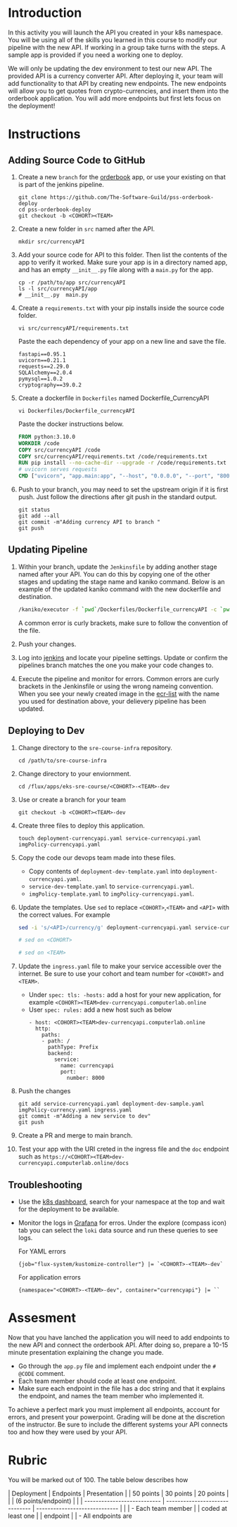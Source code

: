 # Introduction
In this activity you will launch the API you created in your k8s namespace. You will be using all of the skills you learned in this course to modify our pipeline with the new API. If working in a group take turns with the steps. A sample app is provided if you need a working one to deploy.

We will only be updating the dev environment to test our new API. The provided API is a currency converter API. After deploying it, your team will add functionality to that API by creating new endpoints. The new endpoints will allow you to get quotes from crypto-currencies, and insert them into the orderbook application. You will add more endpoints but first lets focus on the deployment!

# Instructions

## Adding Source Code to GitHub

1. Create a new `branch` for the [orderbook](https://github.com/The-Software-Guild/pss-orderbook-deploy) app, or use your existing on that is part of the jenkins pipeline.
    ```
    git clone https://github.com/The-Software-Guild/pss-orderbook-deploy
    cd pss-orderbook-deploy
    git checkout -b <COHORT><TEAM>
    ```

2. Create a new folder in `src` named after the API. 
    ```
    mkdir src/currencyAPI
    ```

3. Add your source code for API to this folder. Then list the contents of the app to verify it worked. Make sure your app is in a directory named app, and has an empty `__init__.py` file along with a `main.py` for the app. 
    ```
    cp -r /path/to/app src/currencyAPI
    ls -l src/currencyAPI/app
    # __init__.py  main.py
    ```

4. Create a `requirements.txt` with your pip installs inside the source code folder.
    ```
    vi src/currencyAPI/requirements.txt
    ```

    Paste the each dependency of your app on a new line and save the file.

    ```
    fastapi==0.95.1
    uvicorn==0.21.1
    requests==2.29.0
    SQLAlchemy==2.0.4
    pymysql==1.0.2
    cryptography==39.0.2
    ```

5. Create a dockerfile in `Dockerfiles` named Dockerfile_CurrencyAPI 
    ```
    vi Dockerfiles/Dockerfile_currencyAPI
    ```

    Paste the docker instructions below.

    ```dockerfile
    FROM python:3.10.0
    WORKDIR /code
    COPY src/currencyAPI /code
    COPY src/currencyAPI/requirements.txt /code/requirements.txt 
    RUN pip install --no-cache-dir --upgrade -r /code/requirements.txt
    # uvicorn serves requests
    CMD ["uvicorn", "app.main:app", "--host", "0.0.0.0", "--port", "8000", "--reload", "--workers", "2"]
    ```
6. Push to your branch, you may need to set the upstream origin if it is first push. Just follow the directions after git push in the standard output.

    ```
    git status
    git add --all
    git commit -m"Adding currency API to branch "
    git push
    ```

## Updating Pipeline

1. Within your branch, update the `Jenkinsfile` by adding another stage named after your API. You can do this by copying one of the other stages and updating the stage name and kaniko command. Below is an example of the updated kaniko command with the new dockerfile and destination. 

    ```sh
    /kaniko/executor -f `pwd`/Dockerfiles/Dockerfile_currencyAPI -c `pwd` --insecure --skip-tls-verify --cache=false --destination=${ECR_REPO}:${JOB_NAME}currency-api-dev-${BUILD_NUMBER}
    ```
    A common error is curly brackets, make sure to follow the convention of the file.

2. Push your changes.

3. Log into [jenkins](https://jenkins.computerlab.online/) and locate your pipeline settings. Update or confirm the pipelines branch matches the one you make your code changes to.

4. Execute the pipeline and monitor for errors. Common errors are curly brackets in the Jenkinsfile or using the wrong nameing convention. When you see your newly created image in the [ecr-list](http://ecrlist-ps.computerlab.online/index.php) with the name you used for destination above, your delievery pipeline has been updated.

## Deploying to Dev

1. Change directory to the `sre-course-infra` repository.
    ```
    cd /path/to/sre-course-infra
    ```
2. Change directory to your enviornment.
    ```
    cd /flux/apps/eks-sre-course/<COHORT>-<TEAM>-dev
    ```
3. Use or create a branch for your team
    ```
    git checkout -b <COHORT><TEAM>-dev
    ```

4. Create three files to deploy this application.
    ```
    touch deployment-currencyapi.yaml service-currencyapi.yaml imgPolicy-currencyapi.yaml
    ```
5. Copy the code our devops team made into these files. 

    - Copy contents of `deployment-dev-template.yaml` into `deployment-currencyapi.yaml`.
    - `service-dev-template.yaml` to `service-currencyapi.yaml`.
    - `imgPolicy-template.yaml` to `imgPolicy-currencyapi.yaml`.

6. Update the templates. Use `sed` to replace `<COHORT>`,`<TEAM>` and `<API>` with the correct values. For example 
    ```sh
    sed -i 's/<API>/currency/g' deployment-currencyapi.yaml service-currencyapi.yaml imgPolicy-currencyapi.yaml

    # sed on <COHORT>

    # sed on <TEAM>
    ```

7. Update the `ingress.yaml` file to make your service accessible over the internet. Be sure to use your cohort and team number for `<COHORT>` and `<TEAM>`.
    - Under `spec: tls: -hosts:` add a host for your new application, for example `<COHORT><TEAM>dev-currencyapi.computerlab.online`
    - User `spec: rules:` add a new host such as below
        ```
        - host: <COHORT><TEAM>dev-currencyapi.computerlab.online
          http:
            paths:
            - path: /
              pathType: Prefix
              backend:
                service:
                  name: currencyapi
                  port:
                    number: 8000
        ```

8. Push the changes
    ```
    git add service-currencyapi.yaml deployment-dev-sample.yaml imgPolicy-currency.yaml ingress.yaml
    git commit -m"Adding a new service to dev"
    git push
    ```
9. Create a PR and merge to main branch. 

10. Test your app with the URI creted in the ingress file and the `doc` endpoint such as `https://<COHORT><TEAM>dev-currencyapi.computerlab.online/docs`

## Troubleshooting
- Use the [k8s dashboard](https://k8sdashboard.computerlab.online/), search for your namespace at the top and wait for the deployment to be available.
- Monitor the logs in [Grafana](https://grafana.computerlab.online/) for erros. Under the explore (compass icon) tab you can select the `loki` data source and run these queries to see logs.

    For YAML errors
    ```
    {job="flux-system/kustomize-controller"} |= `<COHORT>-<TEAM>-dev`
    ```

    For application errors
    ```
    {namespace="<COHORT>-<TEAM>-dev", container="currencyapi"} |= ``
    ```

# Assesment

Now that you have lanched the application you will need to add endpoints to the new API and connect the orderbook API. After doing so, prepare a 10-15 minute presentation explaining the change you  made.

- Go through the `app.py` file and implement each endpoint under the `# @CODE` comment.
- Each team member should code at least one endpoint.
- Make sure each endpoint in the file has a doc string and that it explains the endpoint, and names the team member who implemented it.

To achieve a perfect mark you must implement all endpoints, account for errors, and present your powerpoint. Grading will be done at the discretion of the instructor. Be sure to include the different systems your API connects too and how they were used by your API.

# Rubric

You will be marked out of 100. The table below describes how 

| Deployment                  | Endpoints                      | Presentation |
| 50 points                   | 30 points                      | 20 points    |
|                             | (6 points/endpoint)            |              |
| --------------------------- | ------------------------------ | ----------------------------- |
|                             | - Each team member
|                             | coded at least one
|                             | endpoint
|                             | - All endpoints are
